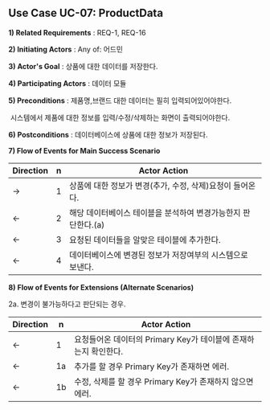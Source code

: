## Use Case UC-07: ProductData
**1) Related Requirements** : REQ-1, REQ-16

**2) Initiating Actors** : Any of: 어드민

**3) Actor's Goal** : 상품에 대한 데이터를 저장한다.

**4) Participating Actors** : 데이터 모듈

**5) Preconditions** : 제품명,브랜드 대한 데이터는 필히 입력되어있어야한다.

​								  시스템에서 제품에 대한 정보를 입력/수정/삭제하는 화면이 출력되어야한다.

**6) Postconditions** :  데이터베이스에 상품에 대한 정보가 저장된다.

**7) Flow of Events for Main Success Scenario**

| Direction | n    | Actor Action                                                 |
| --------- | ---- | ------------------------------------------------------------ |
| →         | 1    | 상품에 대한 정보가 변경(추가, 수정, 삭제)요청이 들어온다.    |
| ←         | 2    | 해당 데이터베이스 테이블을 분석하여 변경가능한지 판단한다.(a) |
| ←         | 3    | 요청된 데이터들을 알맞은 테이블에 추가한다.                  |
| ←         | 4    | 데이터베이스에 변경된 정보가 저장여부의  시스템으로 보낸다.  |

**8) Flow of Events for Extensions (Alternate Scenarios)**

2a. 변경이 불가능하다고 판단되는 경우.

| Direction | n    | Actor Action                                                 |
| --------- | ---- | ------------------------------------------------------------ |
| ←         | 1    | 요청들어온 데이터의 Primary Key가 테이블에 존재하는지 확인한다. |
| ←         | 1a   | 추가를 할 경우 Primary Key가 존재하면 에러.                  |
| ←         | 1b   | 수정, 삭제를 할 경우 Primary Key가 존재하지 않으면 에러.     |